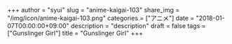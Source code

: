 +++
author = "syui"
slug = "anime-kaigai-103"
share_img = "/img/icon/anime-kaigai-103.png"
categories = ["アニメ"]
date = "2018-01-07T00:00:00+09:00"
description = "description"
draft = false
tags = ["Gunslinger Girl"]
title = "Gunslinger Girl"
+++
